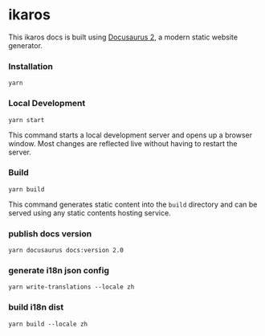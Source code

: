 # ikaros

This ikaros docs is built using [Docusaurus 2](https://docusaurus.io/), a modern static website generator.

### Installation

```
yarn
```

### Local Development

```
yarn start
```

This command starts a local development server and opens up a browser window. Most changes are reflected live without having to restart the server.

### Build

```
yarn build
```

This command generates static content into the `build` directory and can be served using any static contents hosting service.

### publish docs version

```
yarn docusaurus docs:version 2.0
```

### generate i18n json config

```
yarn write-translations --locale zh
```

### build i18n dist 

```
yarn build --locale zh
```